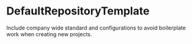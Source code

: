 # DefaultRepositoryTemplate
Include company wide standard and configurations to avoid boilerplate work when creating new projects.

